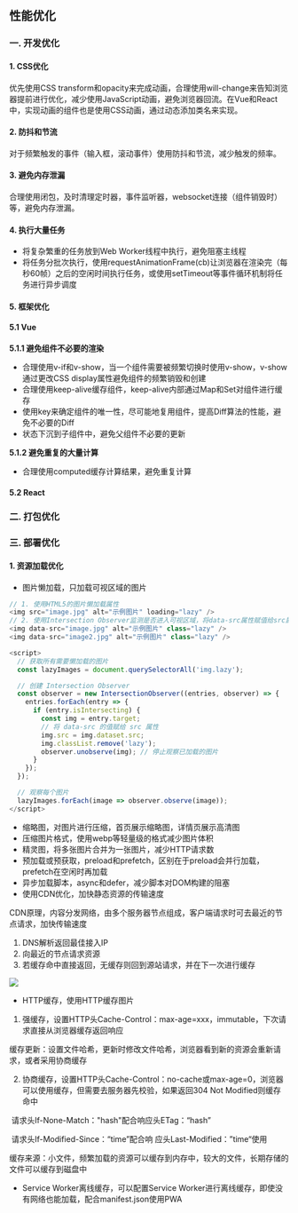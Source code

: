## 性能优化

### 一. 开发优化

#### 1. CSS优化

优先使用CSS transform和opacity来完成动画，合理使用will-change来告知浏览器提前进行优化，减少使用JavaScript动画，避免浏览器回流。在Vue和React中，实现动画的组件也是使用CSS动画，通过动态添加类名来实现。

#### 2. 防抖和节流

对于频繁触发的事件（输入框，滚动事件）使用防抖和节流，减少触发的频率。

#### 3. 避免内存泄漏

合理使用闭包，及时清理定时器，事件监听器，websocket连接（组件销毁时）等，避免内存泄漏。

#### 4. 执行大量任务

- 将复杂繁重的任务放到Web Worker线程中执行，避免阻塞主线程
- 将任务分批次执行，使用requestAnimationFrame(cb)让浏览器在渲染完（每秒60帧）之后的空闲时间执行任务，或使用setTimeout等事件循环机制将任务进行异步调度

#### 5. 框架优化

#### 5.1 Vue

**5.1.1 避免组件不必要的渲染**

- 合理使用v-if和v-show，当一个组件需要被频繁切换时使用v-show，v-show通过更改CSS display属性避免组件的频繁销毁和创建
- 合理使用keep-alive缓存组件，keep-alive内部通过Map和Set对组件进行缓存
- 使用key来确定组件的唯一性，尽可能地复用组件，提高Diff算法的性能，避免不必要的Diff
- 状态下沉到子组件中，避免父组件不必要的更新

**5.1.2 避免重复的大量计算**

- 合理使用computed缓存计算结果，避免重复计算

#### 5.2 React

### 二. 打包优化

### 三. 部署优化

#### 1. 资源加载优化

- 图片懒加载，只加载可视区域的图片

```javascript
// 1. 使用HTML5的图片懒加载属性
<img src="image.jpg" alt="示例图片" loading="lazy" />
// 2. 使用Intersection Observer监测是否进入可视区域，将data-src属性赋值给src属性
<img data-src="image.jpg" alt="示例图片" class="lazy" />
<img data-src="image2.jpg" alt="示例图片" class="lazy" />

<script>
  // 获取所有需要懒加载的图片
  const lazyImages = document.querySelectorAll('img.lazy');

  // 创建 Intersection Observer
  const observer = new IntersectionObserver((entries, observer) => {
    entries.forEach(entry => {
      if (entry.isIntersecting) {
        const img = entry.target;
        // 将 data-src 的值赋给 src 属性
        img.src = img.dataset.src;
        img.classList.remove('lazy');
        observer.unobserve(img); // 停止观察已加载的图片
      }
    });
  });

  // 观察每个图片
  lazyImages.forEach(image => observer.observe(image));
</script>

```

- 缩略图，对图片进行压缩，首页展示缩略图，详情页展示高清图
- 压缩图片格式，使用webp等轻量级的格式减少图片体积
- 精灵图，将多张图片合并为一张图片，减少HTTP请求数
- 预加载或预获取，preload和prefetch，区别在于preload会并行加载，prefetch在空闲时再加载
- 异步加载脚本，async和defer，减少脚本对DOM构建的阻塞
- 使用CDN优化，加快静态资源的传输速度

CDN原理，内容分发网络，由多个服务器节点组成，客户端请求时可去最近的节点请求，加快传输速度

1. DNS解析返回最佳接入IP
2. 向最近的节点请求资源
3. 若缓存命中直接返回，无缓存则回到源站请求，并在下一次进行缓存

![](C:\Users\ryli\Desktop\interview\images\CDN原理.png)

- HTTP缓存，使用HTTP缓存图片

1. 强缓存，设置HTTP头Cache-Control：max-age=xxx，immutable，下次请求直接从浏览器缓存返回响应

​	   缓存更新：设置文件哈希，更新时修改文件哈希，浏览器看到新的资源会重新请求，或者采用协商缓存

2. 协商缓存，设置HTTP头Cache-Control：no-cache或max-age=0，浏览器可以使用缓存，但需要去服务器先校验，如果返回304 Not Modified则缓存命中

​       请求头If-None-Match："hash"配合响应头ETag：“hash”

​	   请求头If-Modified-Since：“time”配合响 应头Last-Modified：”time“使用

​       缓存来源：小文件，频繁加载的资源可以缓存到内存中，较大的文件，长期存储的文件可以缓存到磁盘中

- Service Worker离线缓存，可以配置Service Worker进行离线缓存，即使没有网络也能加载，配合manifest.json使用PWA